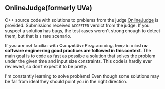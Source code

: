 ## OnlineJudge(formerly UVa)

C++ source code with solutions to problems from the judge [OnlineJudge] is provided. Submissions received `ACCEPTED` verdict from the judge. If you suspect a solution has bugs, the test cases weren't strong enough to detect them, but that is a rare scenario.

If you are not familiar with Competitive Programming, keep in mind **no software engineering good practices are followed in this context**. The main goal is to code as fast as possible a solution that solves the problem under the given time and input size constraints. This code is hardly ever reviewed, so don't expect it to be pretty.

I'm constantly learning to solve problems! Even though some solutions may be far from ideal they should point you in the right direction.

[OnlineJudge]: <https://onlinejudge.org/index.php>